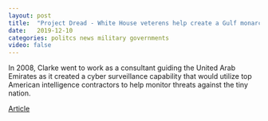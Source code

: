 ```yaml
---
layout: post
title:  "Project Dread - White House veterens help create a Gulf monarchy survellience unit"
date:   2019-12-10
categories: politcs news military governments
video: false
---
```


In 2008, Clarke went to work as a consultant guiding the United Arab Emirates as it created a cyber surveillance capability that would utilize top American intelligence contractors to help monitor threats against the tiny nation.

[Article](https://www.reuters.com/investigates/special-report/usa-raven-whitehouse/)






